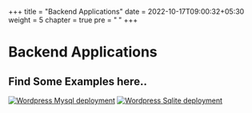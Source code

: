 +++
title = "Backend Applications"
date = 2022-10-17T09:00:32+05:30
weight = 5
chapter = true
pre = "<b> </b>"
+++

# Backend Applications

## Find Some Examples here..

  [![Wordpress Mysql deployment](https://img.shields.io/badge/Wordpress_Mysql_deployment-1DA1F2?style=for-the-badge&logo=wordpress&logoColor=white)](wpmysql)
  [![Wordpress Sqlite deployment](https://img.shields.io/badge/Wordpress_Sqlite_deployment-1DA1F2?style=for-the-badge&logo=wordpress&logoColor=white)](wpsqlite)

